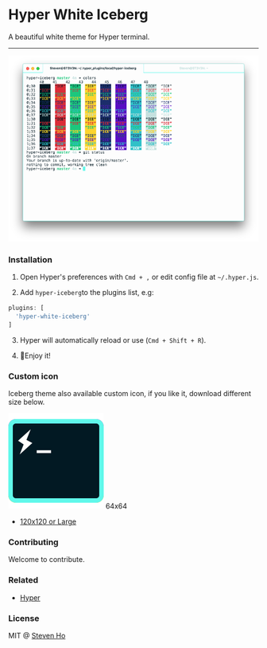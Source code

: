 # Hyper White Iceberg


A beautiful white theme for Hyper terminal.


---

![Screenshot](/screenshot.png?raw=true "Iceberg theme screenshot")

### Installation

1. Open Hyper's preferences with `Cmd + ,` or edit config file at `~/.hyper.js`.

2. Add `hyper-iceberg`to the plugins list, e.g:

  ```javascript
  plugins: [
    'hyper-white-iceberg'
  ]
  ```
3. Hyper will automatically reload or use (`Cmd + Shift + R`).

4. 🎉Enjoy it!

### Custom icon

Iceberg theme also available custom icon, if you like it, download different size below.


![64x64](/icon/Hyper-icon-64.png?raw=true "Iceberg theme screenshot") 64x64

- [120x120 or Large](https://github.com/Steven0811/hyper-white-iceberg/tree/master/icon)

### Contributing

 Welcome to contribute.

### Related

- [Hyper](https://hyper.is/)

### License

MIT @ [Steven Ho](https://www.facebook.com/stevenho0811)
